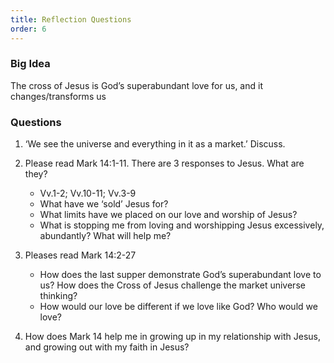 ```yaml
---
title: Reflection Questions
order: 6
---
```


### Big Idea 
The cross of Jesus is God’s superabundant love for us, and it changes/transforms us

### Questions
1. ‘We see the universe and everything in it as a market.’ Discuss. 
2. Please read Mark 14:1-11. There are 3 responses to Jesus. What are they? 
    - Vv.1-2; Vv.10-11; Vv.3-9
    - What have we ‘sold’ Jesus for? 
    - What limits have we placed on our love and worship of Jesus? 
    - What is stopping me from loving and worshipping Jesus excessively, abundantly? What will help me? 

3. Pleases read Mark 14:2-27 
     - How does the last supper demonstrate God’s superabundant love to us? How does the Cross of Jesus challenge the market universe thinking? 
     - How would our love be different if we love like God? Who would we love? 

4. How does Mark 14 help me in growing up in my relationship with Jesus, and growing out with my faith in Jesus? 

